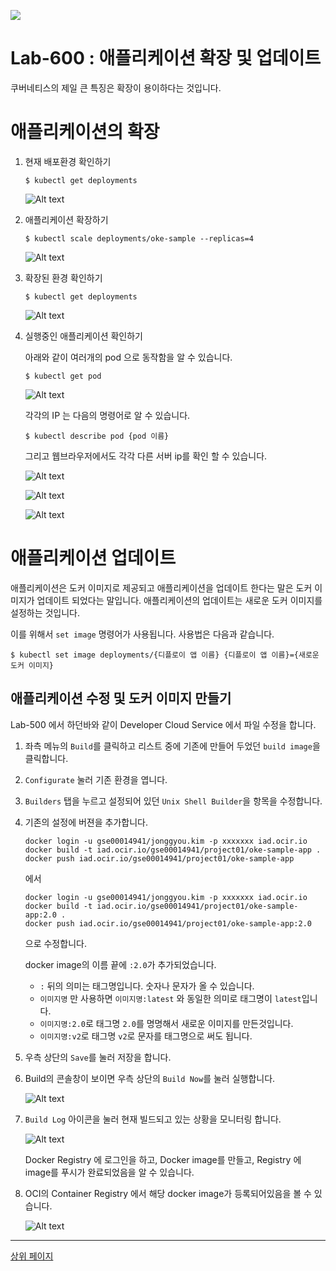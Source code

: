 
![](https://openclipart.org/download/293025/under-construction-woman_at_work-o-f.svg)

# Lab-600 : 애플리케이션 확장 및 업데이트

쿠버네티스의 제일 큰 특징은 확장이 용이하다는 것입니다.


# 애플리케이션의 확장

1. 현재 배포환경 확인하기

    ~~~
    $ kubectl get deployments
    ~~~
    ![Alt text](https://monosnap.com/image/iWQgdRkTOePw26VtGy1qGR1bl6zBex.png)

1. 애플리케이션 확장하기

    ~~~
    $ kubectl scale deployments/oke-sample --replicas=4
    ~~~
    ![Alt text](https://monosnap.com/image/3p5C6fx34CX79o1oNi1XCdYyN2eQ0c.png)

1. 확장된 환경 확인하기

    ~~~
    $ kubectl get deployments
    ~~~
    ![Alt text](https://monosnap.com/image/GUk3VZHyg7IKR1QiudngT8FCDW8A2x.png)

1. 실행중인 애플리케이션 확인하기

    아래와 같이 여러개의 pod 으로 동작함을 알 수 있습니다.
    ~~~
    $ kubectl get pod
    ~~~
    ![Alt text](https://monosnap.com/image/kgeoiH1WLXQ9CQ3aAyhBATcyhCggmM.png)

    각각의 IP 는 다음의 명령어로 알 수 있습니다.
    ~~~
    $ kubectl describe pod {pod 이름} 
    ~~~

    그리고 웹브라우저에서도 각각 다른 서버 ip를 확인 할 수 있습니다.

    ![Alt text](https://monosnap.com/image/eEo65fB7jHoIWNmJH4a2Gc3inB2Emg.png)

    ![Alt text](https://monosnap.com/image/mr2LAcMaoA7G82hj49cqhTvnrtWiCl.png)
    
    ![Alt text](https://monosnap.com/image/HZHIrrT1R54qYRuZADvLAeaxZCu03o.png)


# 애플리케이션 업데이트

애플리케이션은 도커 이미지로 제공되고 애플리케이션을 업데이트 한다는 말은 도커 이미지가 업데이트 되었다는 말입니다.
애플리케이션의 업데이트는 새로운 도커 이미지를 설정하는 것입니다.

이를 위해서 `set image` 명령어가 사용됩니다. 사용법은 다음과 같습니다.

~~~
$ kubectl set image deployments/{디플로이 앱 이름} {디플로이 앱 이름}={새로운 도커 이미지}
~~~

## 애플리케이션 수정 및 도커 이미지 만들기

Lab-500 에서 하던바와 같이 Developer Cloud Service 에서 파일 수정을 합니다.

1. 좌측 메뉴의 `Build`를 클릭하고 리스트 중에 기존에 만들어 두었던 `build image`을 클릭합니다.

1. `Configurate` 눌러 기존 환경을 엽니다.

1. `Builders` 탭을 누르고  설정되어 있던 `Unix Shell Builder`을 항목을 수정합니다.

1. 기존의 설정에 버젼을 추가합니다.

    ~~~
    docker login -u gse00014941/jonggyou.kim -p xxxxxxx iad.ocir.io
    docker build -t iad.ocir.io/gse00014941/project01/oke-sample-app .
    docker push iad.ocir.io/gse00014941/project01/oke-sample-app
    ~~~

    에서 
    ~~~
    docker login -u gse00014941/jonggyou.kim -p xxxxxxx iad.ocir.io
    docker build -t iad.ocir.io/gse00014941/project01/oke-sample-app:2.0 .
    docker push iad.ocir.io/gse00014941/project01/oke-sample-app:2.0
    ~~~

    으로 수정합니다.

    docker image의 이름 끝에 `:2.0`가 추가되었습니다.
    - `:` 뒤의 의미는 태그명입니다. 숫자나 문자가 올 수 있습니다.
    - `이미지명` 만 사용하면 `이미지명:latest` 와 동일한 의미로 태그명이 `latest`입니다.
    - `이미지명:2.0`로 태그명 `2.0`를 명명해서 새로운 이미지를 만든것입니다.
    - `이미지명:v2`로 태그명 `v2`로 문자를 태그명으로 써도 됩니다.

1. 우측 상단의 `Save`를 눌러 저장을 합니다.

1. Build의 콘솔창이 보이면 우측 상단의 `Build Now`를 눌러 실행합니다.

    ![Alt text](https://monosnap.com/image/qo39ULkgLZIyHOyKENDi1gJDDVfLKb.png)

1. `Build Log` 아이콘을 눌러 현재 빌드되고 있는 상황을 모니터링 합니다.

    ![Alt text](https://monosnap.com/image/KT5jUrgJFOiU8ZOql6d5XQ7gnymmAv.png)

    Docker Registry 에 로그인을 하고, Docker image를 만들고, Registry 에 image를 푸시가 완료되었음을 알 수 있습니다.

1. OCI의 Container Registry 에서 해당 docker image가 등록되어있음을 볼 수 있습니다.
    
    ![Alt text](https://monosnap.com/image/o8IpDFMX2zEFaUXdGErB7lAFzVuQwB.png)



---
[상위 페이지](https://github.com/OracleCloudKr/OKE-Workshop/)